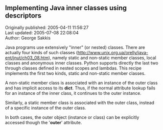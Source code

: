 ## Implementing Java inner classes using descriptors  
Originally published: 2005-04-11 11:56:27  
Last updated: 2005-07-08 22:08:04  
Author: George Sakkis  
  
Java programs use extensively "inner" (or nested) classes. There are actually four kinds of such classes (http://www.unix.org.ua/orelly/java-ent/jnut/ch03_08.htm), namely static and non-static member classes, local classes and anonymous inner classes. Python supports directly the last two through classes defined in nested scopes and lambdas. This recipe implements the first two kinds, static and non-static member classes.

A non-static member class is associated with an instance of the outer class and has implicit access to its __dict__. Thus, if the normal attribute lookup fails for an instance of the inner class, it continues to the outer instance.

Similarly, a static member class is associated with the outer class, instead of a specific instance of the outer class.

In both cases, the outer object (instance or class) can be explicitly accessed though the '__outer__' attribute.